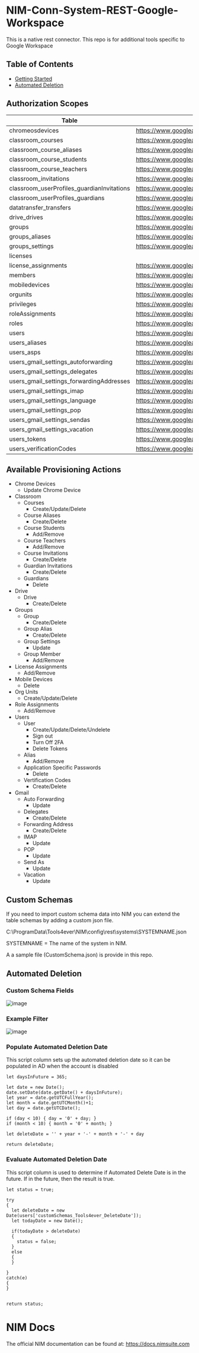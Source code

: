 # NIM-Conn-System-REST-Google-Workspace


This is a native rest connector. This repo is for additional tools specific to Google Workspace

## Table of Contents
* [Getting Started](#getting-started)
* [Automated Deletion](#automated-deletion)  

## Authorization Scopes
|Table                                     |Read                                                            |CUD                                                                                                               |
|------------------------------------------|----------------------------------------------------------------|------------------------------------------------------------------------------------------------------------------|
|chromeosdevices                           |https://www.googleapis.com/auth/admin.directory.device.chromeos |https://www.googleapis.com/auth/admin.directory.device.chromeos                                                   |
|classroom_courses                         |https://www.googleapis.com/auth/classroom.courses               |https://www.googleapis.com/auth/classroom.courses                                                                 |
|classroom_course_aliases                  |https://www.googleapis.com/auth/classroom.courses               |https://www.googleapis.com/auth/classroom.courses                                                                 |
|classroom_course_students                 |https://www.googleapis.com/auth/classroom.rosters               |https://www.googleapis.com/auth/classroom.rosters                                                                 |
|classroom_course_teachers                 |https://www.googleapis.com/auth/classroom.rosters               |https://www.googleapis.com/auth/classroom.rosters                                                                 |
|classroom_invitations                     |https://www.googleapis.com/auth/classroom.rosters               |https://www.googleapis.com/auth/classroom.rosters                                                                 |
|classroom_userProfiles_guardianInvitations|https://www.googleapis.com/auth/classroom.guardianlinks.students|https://www.googleapis.com/auth/classroom.guardianlinks.students                                                  |
|classroom_userProfiles_guardians          |https://www.googleapis.com/auth/classroom.guardianlinks.students|https://www.googleapis.com/auth/classroom.guardianlinks.students                                                  |
|datatransfer_transfers                    |https://www.googleapis.com/auth/admin.datatransfer              |https://www.googleapis.com/auth/admin.datatransfer                                                                |
|drive_drives                              |https://www.googleapis.com/auth/drive                           |https://www.googleapis.com/auth/drive                                                                             |
|groups                                    |https://www.googleapis.com/auth/admin.directory.group           |https://www.googleapis.com/auth/admin.directory.group                                                             |
|groups_aliases                            |https://www.googleapis.com/auth/admin.directory.group           |https://www.googleapis.com/auth/admin.directory.group                                                             |
|groups_settings                           |https://www.googleapis.com/auth/apps.groups.settings            |https://www.googleapis.com/auth/apps.groups.settings                                                              |
|licenses                                  |                                                                |                                                                                                                  |
|license_assignments                       |https://www.googleapis.com/auth/apps.licensing                  |https://www.googleapis.com/auth/apps.licensing                                                                    |
|members                                   |https://www.googleapis.com/auth/admin.directory.group           |https://www.googleapis.com/auth/admin.directory.group                                                             |
|mobiledevices                             |https://www.googleapis.com/auth/admin.directory.device.mobile   |https://www.googleapis.com/auth/admin.directory.device.mobile                                                     |
|orgunits                                  |https://www.googleapis.com/auth/admin.directory.orgunit         |https://www.googleapis.com/auth/admin.directory.orgunit                                                           |
|privileges                                |https://www.googleapis.com/auth/admin.directory.rolemanagement  |                                                                                                                  |
|roleAssignments                           |https://www.googleapis.com/auth/admin.directory.rolemanagement  |https://www.googleapis.com/auth/admin.directory.rolemanagement                                                    |
|roles                                     |https://www.googleapis.com/auth/admin.directory.rolemanagement  |                                                                                                                  |
|users                                     |https://www.googleapis.com/auth/admin.directory.user            |https://www.googleapis.com/auth/admin.directory.user,https://www.googleapis.com/auth/admin.directory.user.security|
|users_aliases                             |https://www.googleapis.com/auth/admin.directory.user            |https://www.googleapis.com/auth/admin.directory.user                                                              |
|users_asps                                |https://www.googleapis.com/auth/admin.directory.user.security   |https://www.googleapis.com/auth/admin.directory.user.security                                                     |
|users_gmail_settings_autoforwarding       |https://www.googleapis.com/auth/gmail.settings.basic            |https://www.googleapis.com/auth/gmail.settings.sharing                                                            |
|users_gmail_settings_delegates            |https://www.googleapis.com/auth/gmail.settings.basic            |https://www.googleapis.com/auth/gmail.settings.sharing                                                            |
|users_gmail_settings_forwardingAddresses  |https://www.googleapis.com/auth/gmail.settings.basic            |https://www.googleapis.com/auth/gmail.settings.basic,https://www.googleapis.com/auth/gmail.settings.sharing       |
|users_gmail_settings_imap                 |https://www.googleapis.com/auth/gmail.settings.basic            |https://www.googleapis.com/auth/gmail.settings.basic                                                              |
|users_gmail_settings_language             |https://www.googleapis.com/auth/gmail.settings.basic            |https://www.googleapis.com/auth/gmail.settings.basic                                                              |
|users_gmail_settings_pop                  |https://www.googleapis.com/auth/gmail.settings.basic            |https://www.googleapis.com/auth/gmail.settings.basic                                                              |
|users_gmail_settings_sendas               |https://www.googleapis.com/auth/gmail.settings.basic            |https://www.googleapis.com/auth/gmail.settings.basic                                                              |
|users_gmail_settings_vacation             |https://www.googleapis.com/auth/gmail.settings.basic            |https://www.googleapis.com/auth/gmail.settings.basic                                                              |
|users_tokens                              |https://www.googleapis.com/auth/admin.directory.user.security   |https://www.googleapis.com/auth/admin.directory.user.security                                                     |
|users_verificationCodes                   |https://www.googleapis.com/auth/admin.directory.user.security   |https://www.googleapis.com/auth/admin.directory.user.security                                                     |


## Available Provisioning Actions
* Chrome Devices
    * Update Chrome Device
* Classroom
    * Courses
        * Create/Update/Delete
    * Course Aliases
        * Create/Delete
    * Course Students
        * Add/Remove
    * Course Teachers
        * Add/Remove
    * Course Invitations
        * Create/Delete
    * Guardian Invitations
        * Create/Delete
    * Guardians
        * Delete
* Drive
    * Drive
        * Create/Delete
* Groups
    * Group
        * Create/Delete
    * Group Alias
        * Create/Delete
    * Group Settings
        * Update
    * Group Member
        * Add/Remove
* License Assignments
    * Add/Remove
* Mobile Devices
    * Delete
* Org Units
    * Create/Update/Delete
* Role Assignments
    * Add/Remove
* Users
    * User
        * Create/Update/Delete/Undelete
        * Sign out
        * Turn Off 2FA
        * Delete Tokens
    * Alias
        * Add/Remove
    * Application Specific Passwords
        * Delete
    * Vertification Codes
        * Create/Delete
* Gmail
    * Auto Forwarding
        * Update
    * Delegates
        * Create/Delete
    * Forwarding Address
        * Create/Delete
    * IMAP
        * Update
    * POP
        * Update
    * Send As
        * Update
    * Vacation
        * Update


## Custom Schemas
If you need to import custom schema data into NIM you can extend the table schemas by adding a custom json file. 

C:\ProgramData\Tools4ever\NIM\config\rest\systems\SYSTEMNAME.json

SYSTEMNAME = The name of the system in NIM.

A a sample file (CustomSchema.json) is provide in this repo.

## Automated Deletion

### Custom Schema Fields
![image](https://user-images.githubusercontent.com/24281600/135354425-b5cd03e1-8fb9-43a8-9542-5c8d801c827f.png)


### Example Filter
![image](https://user-images.githubusercontent.com/24281600/135354511-235f5dea-0b52-4706-865e-25c691700292.png)


### Populate Automated Deletion Date
This script column sets up the automated deletion date so it can be populated in AD when the account is disabled
```
let daysInFuture = 365;

let date = new Date();
date.setDate(date.getDate() + daysInFuture);
let year = date.getUTCFullYear();
let month = date.getUTCMonth()+1;
let day = date.getUTCDate();

if (day < 10) { day = '0' + day; }
if (month < 10) { month = '0' + month; }

let deleteDate = '' + year + '-' + month + '-' + day

return deleteDate;
```

### Evaluate Automated Deletion Date
This script column is used to determine if Automated Delete Date is in the future. If in the future, then the result is true.


```
let status = true;

try
{
  let deleteDate = new Date(users['customSchemas_Tools4ever_DeleteDate']);
  let todayDate = new Date();

  if(todayDate > deleteDate)
  {
    status = false;
  }
  else
  {
  }

}
catch(e)
{
}


return status;
```


# NIM Docs
The official NIM documentation can be found at: https://docs.nimsuite.com
